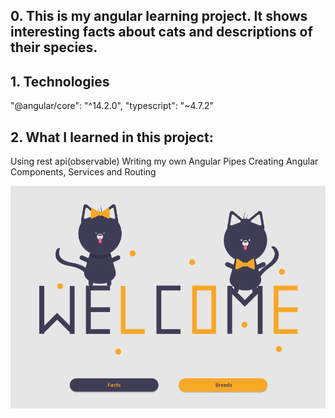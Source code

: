 ## 0. This is my angular learning project. It shows interesting facts about cats and descriptions of their species.

## 1. Technologies
"@angular/core": "^14.2.0",
"typescript": "~4.7.2"

## 2. What I learned in this project:
Using rest api(observable)
Writing my own Angular Pipes
Creating Angular Components, Services and Routing


![Welcome Page](./images/welcome.png)
